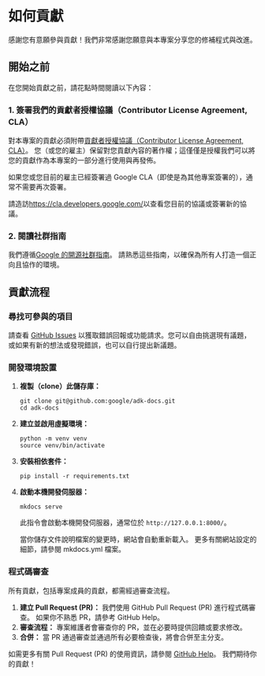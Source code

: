 # 如何貢獻

感謝您有意願參與貢獻！我們非常感謝您願意與本專案分享您的修補程式與改進。

## 開始之前

在您開始貢獻之前，請花點時間閱讀以下內容：

### 1. 簽署我們的貢獻者授權協議（Contributor License Agreement, CLA）

對本專案的貢獻必須附帶[貢獻者授權協議（Contributor License Agreement, CLA）](https://cla.developers.google.com/about)。
您（或您的雇主）保留對您貢獻內容的著作權；這僅僅是授權我們可以將您的貢獻作為本專案的一部分進行使用與再發佈。

如果您或您目前的雇主已經簽署過 Google CLA（即使是為其他專案簽署的），通常不需要再次簽署。

請造訪<https://cla.developers.google.com/>以查看您目前的協議或簽署新的協議。

### 2. 閱讀社群指南

我們遵循[Google 的開源社群指南](https://opensource.google/conduct/)。
請熟悉這些指南，以確保為所有人打造一個正向且協作的環境。

## 貢獻流程

### 尋找可參與的項目

請查看 [GitHub Issues](https://github.com/google/adk-docs/issues) 以獲取錯誤回報或功能請求。您可以自由挑選現有議題，或如果有新的想法或發現錯誤，也可以自行提出新議題。

### 開發環境設置

1.  **複製（clone）此儲存庫：**

    ```shell
    git clone git@github.com:google/adk-docs.git
    cd adk-docs
    ```

2.  **建立並啟用虛擬環境：**

    ```shell
    python -m venv venv
    source venv/bin/activate
    ```

3.  **安裝相依套件：**

    ```shell
    pip install -r requirements.txt
    ```

4.  **啟動本機開發伺服器：**

    ```shell
    mkdocs serve
    ```

    此指令會啟動本機開發伺服器，通常位於 `http://127.0.0.1:8000/`。

    當你儲存文件說明檔案的變更時，網站會自動重新載入。
    更多有關網站設定的細節，請參閱 mkdocs.yml 檔案。

### 程式碼審查

所有貢獻，包括專案成員的貢獻，都需經過審查流程。

1.  **建立 Pull Request (PR)：** 我們使用 GitHub Pull Request (PR) 進行程式碼審查。
    如果你不熟悉 PR，請參考 GitHub Help。
2.  **審查流程：** 專案維護者會審查你的 PR，並在必要時提供回饋或要求修改。
3.  **合併：** 當 PR 通過審查並通過所有必要檢查後，將會合併至主分支。

如需更多有關 Pull Request (PR) 的使用資訊，請參閱 [GitHub Help](https://help.github.com/articles/about-pull-requests/)。
我們期待你的貢獻！

